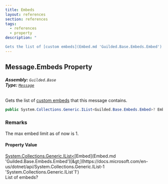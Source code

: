 ```yaml
---
title: Embeds
layout: references
section: references
tags:
  - references
  - property
description: "

Gets the list of [custom embeds](Embed.md 'Guilded.Base.Embeds.Embed') that this message contains."
---
```


## Message.Embeds Property
###### **Assembly:** `Guilded.Base`<br/>**Type:** [`Message`](Message.md 'Guilded.Base.Content.Message')

Gets the list of [custom embeds](Embed.md 'Guilded.Base.Embeds.Embed') that this message contains.

```csharp
public System.Collections.Generic.IList<Guilded.Base.Embeds.Embed>? Embeds { get; }
```

### Remarks
  
The max embed limit as of now is 1.

#### Property Value
[System.Collections.Generic.IList&lt;](https://docs.microsoft.com/en-us/dotnet/api/System.Collections.Generic.IList-1 'System.Collections.Generic.IList`1')[Embed](Embed.md 'Guilded.Base.Embeds.Embed')[&gt;](https://docs.microsoft.com/en-us/dotnet/api/System.Collections.Generic.IList-1 'System.Collections.Generic.IList`1')  
List of embeds?